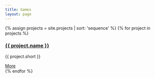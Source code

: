 ```yaml
---
title: Games
layout: page
---
```

{% assign projects = site.projects | sort: 'sequence' %}
{% for project in projects %}
<h3><a href="{{ project.url }}">{{ project.name }}</a></h3>
<p class="project-short">{{ project.short }}</p>
<div class="more-link">
  <a href="{{ project.url }}">More</a>
</div>
{% endfor %}
